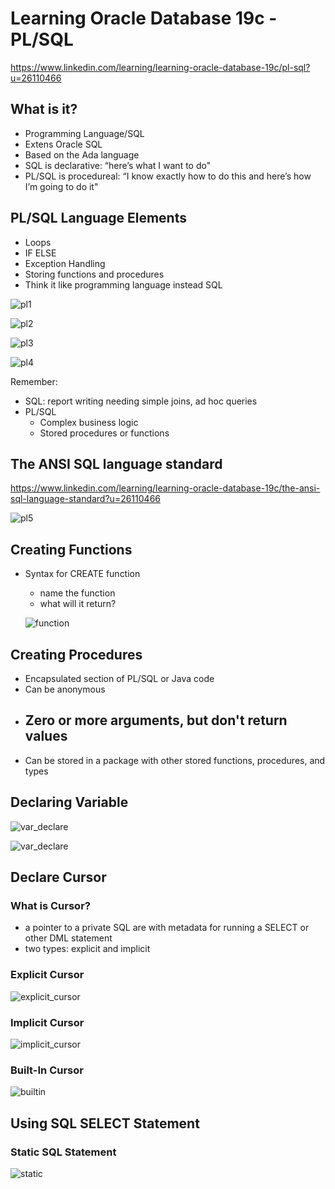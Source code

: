 # **Learning Oracle Database 19c - PL/SQL**



https://www.linkedin.com/learning/learning-oracle-database-19c/pl-sql?u=26110466

## What is it?

- Programming Language/SQL
- Extens Oracle SQL
- Based on the Ada language
- SQL is declarative: “here’s what I want to do"
- PL/SQL is procedureal: “I know exactly how to do this and here’s how I’m going to do it"

## PL/SQL Language Elements

- Loops
- IF ELSE
- Exception Handling
- Storing functions and procedures
- Think it like programming language instead SQL

![pl1](img/pl_sql/pl1.png)

![pl2](img/pl_sql/pl2.png)

![pl3](img/pl_sql/pl3.png)

![pl4](img/pl_sql/pl4.png)

Remember:

- SQL: report writing needing simple joins, ad hoc queries
- PL/SQL
  - Complex business logic
  - Stored procedures or functions

## The ANSI SQL language standard

https://www.linkedin.com/learning/learning-oracle-database-19c/the-ansi-sql-language-standard?u=26110466

![pl5](img/pl_sql/pl5.png)

## Creating Functions

- Syntax for CREATE function

  - name the function
  - what will it return?

  ![function](img/pl_sql/function.png)

## Creating Procedures

- Encapsulated section of PL/SQL or Java code
- Can be anonymous
- Zero or more arguments, but don't return values
  - 
- Can be stored in a package with other stored functions, procedures, and types

## Declaring Variable

![var_declare](img/pl_sql/var_declare.png)

![var_declare](img/pl_sql/var_declare2.png)

## Declare Cursor

### What is Cursor?

- a pointer to a private SQL are with metadata for running a SELECT or other DML statement
- two types: explicit and implicit

### Explicit Cursor

![explicit_cursor](img/pl_sql/explicit_cursor.png)

### Implicit Cursor

![implicit_cursor](img/pl_sql/implicit_cursor.png)

### Built-In  Cursor

![builtin](img/pl_sql/built-in_cursor.png)

## Using SQL SELECT Statement

### Static SQL Statement

![static](img/pl_sql/static_sql.png)